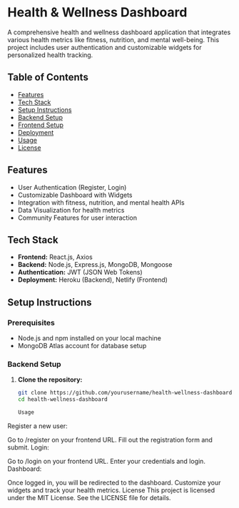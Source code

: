 # Health & Wellness Dashboard

A comprehensive health and wellness dashboard application that integrates various health metrics like fitness, nutrition, and mental well-being. This project includes user authentication and customizable widgets for personalized health tracking.

## Table of Contents

- [Features](#features)
- [Tech Stack](#tech-stack)
- [Setup Instructions](#setup-instructions)
- [Backend Setup](#backend-setup)
- [Frontend Setup](#frontend-setup)
- [Deployment](#deployment)
- [Usage](#usage)
- [License](#license)

## Features

- User Authentication (Register, Login)
- Customizable Dashboard with Widgets
- Integration with fitness, nutrition, and mental health APIs
- Data Visualization for health metrics
- Community Features for user interaction

## Tech Stack

- **Frontend:** React.js, Axios
- **Backend:** Node.js, Express.js, MongoDB, Mongoose
- **Authentication:** JWT (JSON Web Tokens)
- **Deployment:** Heroku (Backend), Netlify (Frontend)

## Setup Instructions

### Prerequisites

- Node.js and npm installed on your local machine
- MongoDB Atlas account for database setup

### Backend Setup

1. **Clone the repository:**

   ```bash
   git clone https://github.com/yourusername/health-wellness-dashboard.git
   cd health-wellness-dashboard

   Usage
Register a new user:

Go to /register on your frontend URL.
Fill out the registration form and submit.
Login:

Go to /login on your frontend URL.
Enter your credentials and login.
Dashboard:

Once logged in, you will be redirected to the dashboard.
Customize your widgets and track your health metrics.
License
This project is licensed under the MIT License. See the LICENSE file for details.


